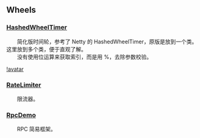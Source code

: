 ## Wheels

### [HashedWheelTimer](https://github.com/martin-1992/Wheels/tree/master/HashedWheelTimer)
　　简化版时间轮，参考了 Netty 的 HashedWheelTimer，原版是放到一个类。这里放到多个类，便于直观了解。<br />
　　没有使用位运算来获取索引，而是用 %，去除参数校验。

[!avatar](./HashedWheelTimer/photo_1.png)

### [RateLimiter](https://github.com/martin-1992/Wheels/tree/master/RateLimiter)
　　限流器。

### [RpcDemo](https://github.com/martin-1992/Wheels/tree/master/RpcDemo)
　　RPC 简易框架。
